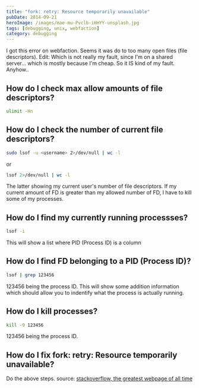 ```yaml
---
title: "fork: retry: Resource temporarily unavailable"
pubDate: 2014-09-21
heroImage: /images/mae-mu-Pvclb-iHHYY-unsplash.jpg
tags: [debugging, unix, webfaction]
category: debugging
---
```


I got this error on webfaction. Seems it was do to too many open files (file descriptors). Edit: Which is not really my fault, since I'm on a shared server... which is mostly because I'm cheap. So it IS kind of my fault. Anyhow..

## How do I check max allow amounts of file descriptors?

```bash
ulimit -Hn
```

## How do I check the number of current file descriptors?

```bash
sudo lsof -u <username> 2>/dev/null | wc -l
```

or

```bash
lsof 2>/dev/null | wc -l
```

The latter showing my current user's number of file descriptors. If my current amount of FD is greater than my allowed number of FD, I have to kill some of my processes.

## How do I find my currently running processses?

```bash
lsof -i
```

This will show a list where PID (Process ID) is a column

## How do I find FD belonging to a PID (Process ID)?

```bash
lsof | grep 123456
```

123456 being the process ID. This will show some addition information which should allow you to indentify what the process is actually running.

## How do I kill processes?

```bash
kill -9 123456
```

123456 being the process ID.

## How do I fix fork: retry: Resource temporarily unavailable?

Do the above steps. source: [stackoverflow, the greatest webpage of all time](http://stackoverflow.com/questions/12079087/fork-retry-resource-temporarily-unavailable)
